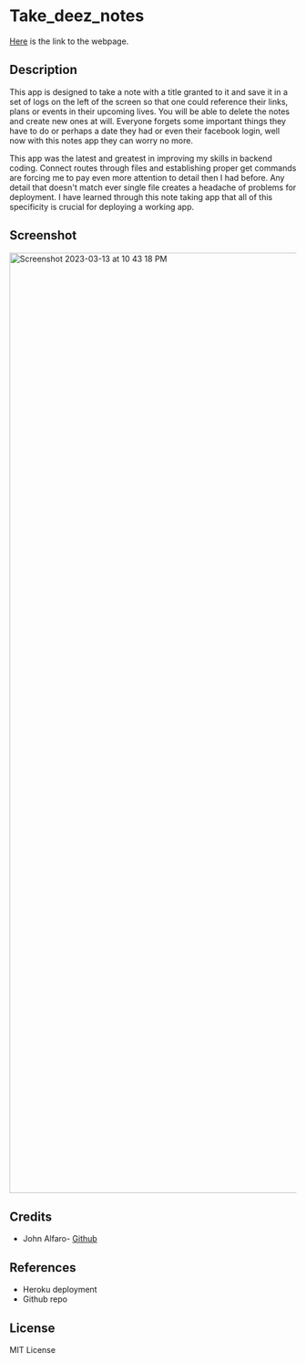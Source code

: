 # Take_deez_notes

[Here](https://take-deez-notes.herokuapp.com/notes) is the link to the webpage. 

## Description
This app is designed to take a note with a title granted to it and save it in a set of logs on the left of the screen so that one could reference their links, plans or events in their upcoming lives. You will be able to delete the notes and create new ones at will. Everyone forgets some important things they have to do or perhaps a date they had or even their facebook login, well now with this notes app they can worry no more. 

This app was the latest and greatest in improving my skills in backend coding. Connect routes through files and establishing proper get commands are forcing me to pay even more attention to detail then I had before. Any detail that doesn't match ever single file creates a headache of problems for deployment. I have learned through this note taking app that all of this specificity is crucial for deploying a working app.


## Screenshot
<img width="1647" alt="Screenshot 2023-03-13 at 10 43 18 PM" src="https://user-images.githubusercontent.com/118412985/224887787-48fb0f91-9d4d-4fb1-ab80-5ffac86f3c10.png">

## Credits

- John Alfaro- [Github](https://github.com/jdalfaro4) 

## References 

- Heroku deployment
- Github repo


## License

MIT License